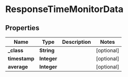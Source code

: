

# ResponseTimeMonitorData

## Properties

Name | Type | Description | Notes
------------ | ------------- | ------------- | -------------
**_class** | **String** |  |  [optional]
**timestamp** | **Integer** |  |  [optional]
**average** | **Integer** |  |  [optional]




